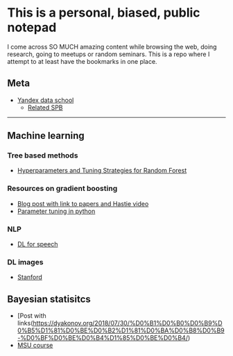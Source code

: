 # This is a personal, biased, public notepad

I come across SO MUCH amazing content while browsing the web, doing research, going to meetups or random seminars. This is a repo where I attempt to at least have the bookmarks in one place.

## Meta

- [Yandex data school](https://github.com/yandexdataschool)
  - [Related SPB](https://compscicenter.ru/online/)

***

## Machine learning 

### Tree based methods

- [Hyperparameters and Tuning Strategies for Random Forest](https://arxiv.org/pdf/1804.03515.pdf)

### Resources on gradient boosting
- [Blog post with link to papers and Hastie video](https://machinelearningmastery.com/gentle-introduction-gradient-boosting-algorithm-machine-learning/)
- [Parameter tuning in python](https://www.analyticsvidhya.com/blog/2016/02/complete-guide-parameter-tuning-gradient-boosting-gbm-python/)

### NLP
- [DL for speech](https://online.stanford.edu/courses/cs224d-deep-learning-natural-language-processing)

### DL images
- [Stanford](http://cs231n.stanford.edu/2017/syllabus.html)


## Bayesian statisitcs
- [Post with links(https://dyakonov.org/2018/07/30/%D0%B1%D0%B0%D0%B9%D0%B5%D1%81%D0%BE%D0%B2%D1%81%D0%BA%D0%B8%D0%B9-%D0%BF%D0%BE%D0%B4%D1%85%D0%BE%D0%B4/)
- [MSU course](http://www.machinelearning.ru/wiki/index.php?title=%D0%91%D0%BC%D0%BC%D0%BE)
